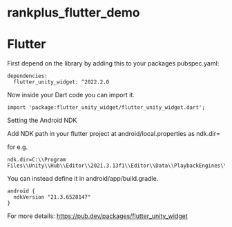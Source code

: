 # rankplus_flutter_demo

# Flutter

First depend on the library by adding this to your packages pubspec.yaml:
```
dependencies:
  flutter_unity_widget: ^2022.2.0
```

Now inside your Dart code you can import it.
```
import 'package:flutter_unity_widget/flutter_unity_widget.dart';
```

Setting the Android NDK

Add NDK path in your flutter project at android/local.properties as ndk.dir=

for e.g. 
```
ndk.dir=C:\\Program Files\\Unity\\Hub\\Editor\\2021.3.13f1\\Editor\\Data\\PlaybackEngines\\AndroidPlayer\\NDK
```

You can instead define it in android/app/build.gradle.
```
android {
  ndkVersion "21.3.6528147"
}
```

For more details: https://pub.dev/packages/flutter_unity_widget
